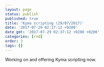 ```yaml
---
layout: page
status: publish
published: true
title: 'Kyma scripting (29/07/2017)'
date: '2017-07-29 02:37:12 +0200'
date_gmt: '2017-07-29 02:37:12 +0200 +0200'
categories: [rnd]
order: 3
tags: []
---
```


Working on and offering Kyma scripting now.
